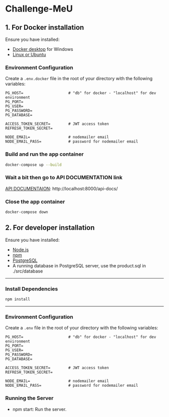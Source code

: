 
# Challenge-MeU

## 1. For Docker installation
Ensure you have installed:

- [Docker desktop](https://www.docker.com/products/docker-desktop//) for Windows
- [Linux or Ubuntu](https://docs.docker.com/engine/install/ubuntu/)

### Environment Configuration
Create a `.env.docker` file in the root of your directory with the following variables:

```env
PG_HOST=                    # "db" for docker - "localhost" for dev environment
PG_PORT=
PG_USER=
PG_PASSWORD=
PG_DATABASE=

ACCESS_TOKEN_SECRET=        # JWT access token
REFRESH_TOKEN_SECRET=

NODE_EMAIL=                 # nodemailer email
NODE_EMAIL_PASS=            # password for nodemailer email

```

### Build and run the app container
```bash
docker-compose up --build
```
### Wait a bit then go to API DOCUMENTATION link
[API DOCUMENTAION](http://localhost:8000/api-docs/): http://localhost:8000/api-docs/

### Close the app container
```bash
docker-compose down
```



## 2. For developer installation
Ensure you have installed:

- [Node.js](https://nodejs.org/)
- [npm](https://www.npmjs.com/)
- [PostgreSQL](https://www.postgresql.org/)
- A running database in PostgreSQL server, use the product.sql in ./src/database

---

### Install Dependencies

```bash
npm install
```

---

### Environment Configuration
Create a `.env` file in the root of your directory with the following variables:

```env
PG_HOST=                    # "db" for docker - "localhost" for dev environment
PG_PORT=
PG_USER=
PG_PASSWORD=
PG_DATABASE=

ACCESS_TOKEN_SECRET=        # JWT access token
REFRESH_TOKEN_SECRET=

NODE_EMAIL=                 # nodemailer email
NODE_EMAIL_PASS=            # password for nodemailer email

```
### Running the Server
- npm start: Run the server.




